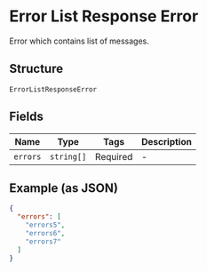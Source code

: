 
# Error List Response Error

Error which contains list of messages.

## Structure

`ErrorListResponseError`

## Fields

| Name | Type | Tags | Description |
|  --- | --- | --- | --- |
| `errors` | `string[]` | Required | - |

## Example (as JSON)

```json
{
  "errors": [
    "errors5",
    "errors6",
    "errors7"
  ]
}
```

